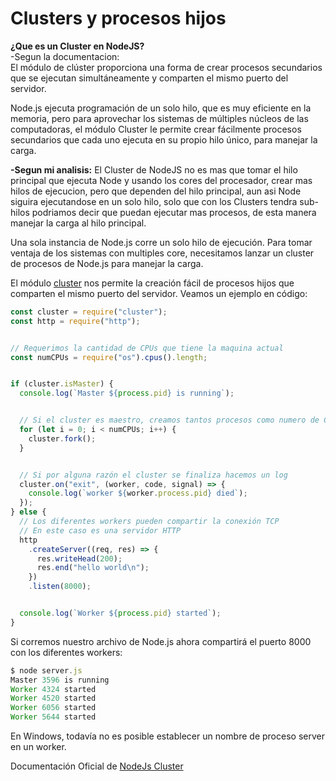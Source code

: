 # Clusters y procesos hijos

**¿Que es un Cluster en NodeJS?**  
-Segun la documentacion:  
El módulo de clúster proporciona una forma de crear procesos secundarios que se ejecutan simultáneamente y comparten el mismo puerto del servidor.

Node.js ejecuta programación de un solo hilo, que es muy eficiente en la memoria, pero para aprovechar los sistemas de múltiples núcleos de las computadoras, el módulo Cluster le permite crear fácilmente procesos secundarios que cada uno ejecuta en su propio hilo único, para manejar la carga.

**-Segun mi analisis:** El Cluster de NodeJS no es mas que tomar el hilo principal que ejecuta Node y usando los cores del procesador, crear mas hilos de ejecucion, pero que dependen del hilo principal, aun asi Node siguira ejecutandose en un solo hilo, solo que con los Clusters tendra sub-hilos podriamos decir que puedan ejecutar mas procesos, de esta manera manejar la carga al hilo principal.

Una sola instancia de Node.js corre un solo hilo de ejecución. Para tomar ventaja de los sistemas con multiples core, necesitamos lanzar un cluster de procesos de Node.js para manejar la carga.

El módulo [cluster](https://nodejs.org/dist/latest-v8.x/docs/api/cluster.html#cluster_class_worker)  nos permite la creación fácil de procesos hijos que comparten el mismo puerto del servidor. Veamos un ejemplo en código:

```js
const cluster = require("cluster");
const http = require("http");


// Requerimos la cantidad de CPUs que tiene la maquina actual
const numCPUs = require("os").cpus().length;


if (cluster.isMaster) {
  console.log(`Master ${process.pid} is running`);


  // Si el cluster es maestro, creamos tantos procesos como numero de CPUS
  for (let i = 0; i < numCPUs; i++) {
    cluster.fork();
  }


  // Si por alguna razón el cluster se finaliza hacemos un log
  cluster.on("exit", (worker, code, signal) => {
    console.log(`worker ${worker.process.pid} died`);
  });
} else {
  // Los diferentes workers pueden compartir la conexión TCP
  // En este caso es una servidor HTTP
  http
    .createServer((req, res) => {
      res.writeHead(200);
      res.end("hello world\n");
    })
    .listen(8000);


  console.log(`Worker ${process.pid} started`);
}
```

Si corremos nuestro archivo de Node.js ahora compartirá el puerto 8000 con los diferentes workers:

```js
$ node server.js
Master 3596 is running
Worker 4324 started
Worker 4520 started
Worker 6056 started
Worker 5644 started
```

En Windows, todavía no es posible establecer un nombre de proceso server en un worker.

Documentación Oficial de [NodeJs Cluster](https://nodejs.org/api/cluster.html)

